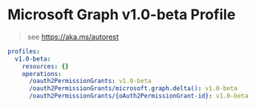 # Microsoft Graph v1.0-beta Profile

> see https://aka.ms/autorest

``` yaml
profiles:
  v1.0-beta:
    resources: {}
    operations:
      /oauth2PermissionGrants: v1.0-beta
      /oauth2PermissionGrants/microsoft.graph.delta(): v1.0-beta
      /oauth2PermissionGrants/{oAuth2PermissionGrant-id}: v1.0-beta

```
